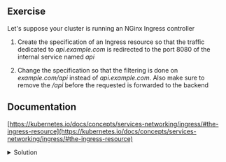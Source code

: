 ## Exercise

Let's suppose your cluster is running an NGinx Ingress controller

1. Create the specification of an Ingress resource so that the traffic dedicated to *api.example.com* is redirected to the port 8080 of the internal service named *api*

2. Change the specification so that the filtering is done on *example.com/api* instead of *api.example.com*. Also make sure to remove the */api* before the requested is forwarded to the backend

## Documentation

[https://kubernetes.io/docs/concepts/services-networking/ingress/#the-ingress-resource](https://kubernetes.io/docs/concepts/services-networking/ingress/#the-ingress-resource)

<details>
  <summary markdown="span">Solution</summary>

1. Create the specification of an Ingress resource so that the traffic dedicated to *api.example.com* is redirected to the port 8080 of the internal service named *api*

```
apiVersion: networking.k8s.io/v1
kind: Ingress
metadata:
  name: ingress
spec:
  ingressClassName: nginx
  rules:
  - host: api.example.com
    http:
      paths:
      - path: /
        pathType: Prefix
        backend:
          service:
            name: api
            port:
              number: 8080
```

2. Change the specification so that the filtering is done on *example.com/api* instead of *api.example.com*. Also make sure to remove the */api* before the requested is forwarded to the backend

```
apiVersion: networking.k8s.io/v1
kind: Ingress
metadata:
  name: nginx-ngress
  annotations:
    nginx.ingress.kubernetes.io/rewrite-target: /
spec:
  ingressClassName: nginx
  rules:
  - http:
      paths:
      - path: /api
        pathType: Prefix
        backend:
          service:
            name: api
            port:
              number: 8080
```

</details>

